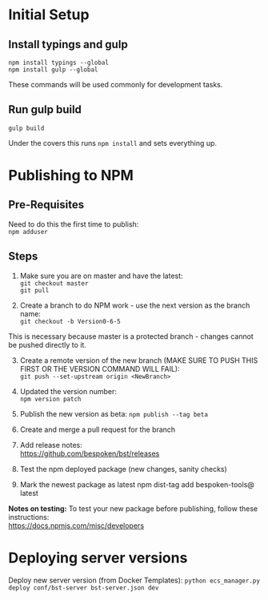 # Initial Setup
## Install typings and gulp
`npm install typings --global`  
`npm install gulp --global`

These commands will be used commonly for development tasks.

## Run gulp build
`gulp build`  

Under the covers this runs `npm install` and sets everything up.

# Publishing to NPM
## Pre-Requisites
Need to do this the first time to publish:  
`npm adduser`

## Steps
1) Make sure you are on master and have the latest:  
`git checkout master`  
`git pull`  

2) Create a branch to do NPM work - use the next version as the branch name:  
`git checkout -b Version0-6-5`

This is necessary because master is a protected branch - changes cannot be pushed directly to it.

3) Create a remote version of the new branch (MAKE SURE TO PUSH THIS FIRST OR THE VERSION COMMAND WILL FAIL):  
`git push --set-upstream origin <NewBranch>`

4) Updated the version number:  
`npm version patch`

5) Publish the new version as beta:
`npm publish --tag beta`

6) Create and merge a pull request for the branch

7) Add release notes:  
https://github.com/bespoken/bst/releases

8) Test the npm deployed package (new changes, sanity checks)

9) Mark the newest package as latest
npm dist-tag add bespoken-tools@<version> latest

**Notes on testing:**
To test your new package before publishing, follow these instructions:  
https://docs.npmjs.com/misc/developers

# Deploying server versions
Deploy new server version (from Docker Templates):
`python ecs_manager.py deploy conf/bst-server bst-server.json dev`
